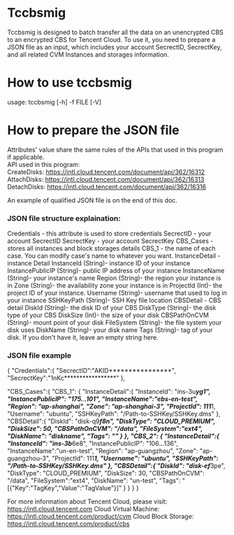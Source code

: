 # Tccbsmig
Tccbsmig is designed to batch transfer all the data on an unencrypted CBS to an encrypted CBS for Tencent Cloud. To use it, you need to prepare a JSON file as an input, which includes your account SecrectID, SecrectKey, and all related CVM Instances and storages information.

# How to use tccbsmig
usage: tccbsmig [-h] -f FILE [-V]

# How to prepare the JSON file
Attributes' value share the same rules of the APIs that used in this program if applicable.  
API used in this program:  
CreateDisks: https://intl.cloud.tencent.com/document/api/362/16312  
AttachDisks: https://intl.cloud.tencent.com/document/api/362/16313  
DetachDisks: https://intl.cloud.tencent.com/document/api/362/16316

An example of qualified JSON file is on the end of this doc.

### JSON file structure explaination:
Credentials - this attribute is used to store credentials
  SecrectID - your account SecrectID
  SecrectKey - your account SecrectKey
CBS_Cases - stores all instances and block storages details
  CBS_1 - the name of each case. You can modify case's name to whatever you want.
    InstanceDetail - instance Detail
      InstanceId (String)- instance ID of your instance
      InstancePublicIP (String)- public IP address of your instance
      InstanceName (String)- your instance's name
      Region (String)- the region your instance is in
      Zone (String)- the availability zone your instance is in
      ProjectId (Int)- the project ID of your instance.
      Username (String)- username that used to log in your instance
      SSHKeyPath (String)- SSH Key file location
    CBSDetail - CBS detail
      DiskId (String)- the disk ID of your CBS
      DiskType (String)- the disk type of your CBS
      DiskSize (Int)- the size of your disk
      CBSPathOnCVM (String)- mount point of your disk
      FileSystem (String)- the file system your disk uses
      DiskName (String)- your disk name
      Tags (String)- tag of your disk. If you don't have it, leave an empty string here.

### JSON file example
{
  "Credentials":{
    "SecrectID":"AKID****************",
    "SecrectKey":"1nKc*****************"
  },

  "CBS_Cases":{
    "CBS_1":
    {
      "InstanceDetail":{
        "InstanceId": "ins-3u***yg1",
        "InstancePublicIP": "175.***.***.101",
        "InstanceName":"ebs-en-test",
        "Region": "ap-shanghai",
        "Zone": "ap-shanghai-3",
        "ProjectId": 111***1,
        "Username": "ubuntu",
        "SSHKeyPath": "/Path-to-SSHKey/SSHKey.dms"
      },
      "CBSDetail":{
        "DiskId": "disk-q9***f8n",
        "DiskType": "CLOUD_PREMIUM",
        "DiskSize": 50,
        "CBSPathOnCVM": "/data",
        "FileSystem":"ext4",
        "DiskName": "diskname",
        "Tags": ""
      }
    },
    "CBS_2":
    {
      "InstanceDetail":{
        "InstanceId": "ins-3b***6e8",
        "InstancePublicIP": "106.***.***.136",
        "InstanceName":"un-en-test",
        "Region": "ap-guangzhou",
        "Zone": "ap-guangzhou-3",
        "ProjectId": 111***1,
        "Username": "ubuntu",
        "SSHKeyPath": "/Path-to-SSHKey/SSHKey.dms"
      },
      "CBSDetail":{
        "DiskId": "disk-ef***3pe",
        "DiskType": "CLOUD_PREMIUM",
        "DiskSize": 30,
        "CBSPathOnCVM": "/data",
        "FileSystem":"ext4",
        "DiskName": "un-test",
        "Tags": "[{\"Key\":\"TagKey\",\"Value\":\"TagValue\"}]"
      }
    }
  }
}

For more information about Tencent Cloud, please visit: https://intl.cloud.tencent.com
Cloud Virtual Machine: https://intl.cloud.tencent.com/product/cvm
Cloud Block Storage: https://intl.cloud.tencent.com/product/cbs
